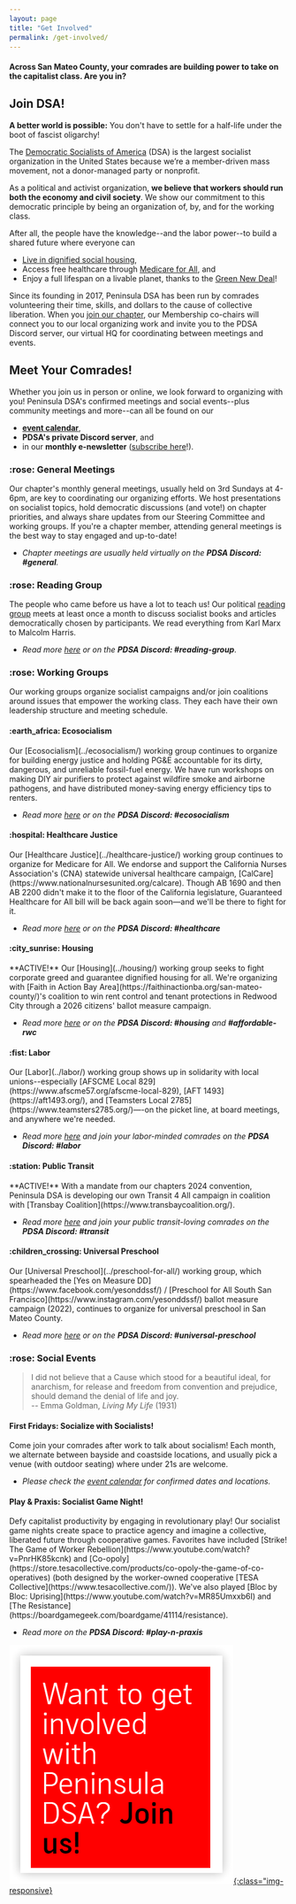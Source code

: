 ```yaml
---
layout: page
title: "Get Involved"
permalink: /get-involved/
---
```

<h4>Across San Mateo County, your comrades are building power to take on the capitalist class. Are you in?</h4>

<h2>Join DSA!</h2>

**A better world is possible:** You don't have to settle for a half-life under the boot of fascist oligarchy! 

The [Democratic Socialists of America](https://www.dsausa.org/) (DSA) is the largest socialist organization in the United States because we’re a member-driven mass movement, not a donor-managed party or nonprofit. 

As a political and activist organization, **we believe that workers should run both the economy and civil society**. We show our commitment to this democratic principle by being an organization of, by, and for the working class. 

After all, the people have the knowledge--and the labor power--to build a shared future where everyone can
* [Live in dignified social housing](https://www.dsausa.org/dsa-political-platform-from-2021-convention/#housing), 
* Access free healthcare through [Medicare for All](https://www.dsausa.org/dsa-political-platform-from-2021-convention/#health), and
* Enjoy a full lifespan on a livable planet, thanks to the [Green New Deal](https://www.dsausa.org/dsa-political-platform-from-2021-convention/#gnd)!

Since its founding in 2017, Peninsula DSA has been run by comrades volunteering their time, skills, and dollars to the cause of collective liberation. When you [join our chapter](https://www.dsausa.org/join), our Membership co-chairs will connect you to our local organizing work and invite you to the PDSA Discord server, our virtual HQ for coordinating between meetings and events.

<h2>Meet Your Comrades!</h2>

Whether you join us in person or online, we look forward to organizing with you! Peninsula DSA's confirmed meetings and social events--plus community meetings and more--can all be found on our 
* [**event calendar**](../calendar),
* **PDSA's private Discord server**, and
* in our **monthly e-newsletter** ([subscribe here](http://eepurl.com/cNwNHH)!).

<h3>:rose: General Meetings</h3>

Our chapter's monthly general meetings, usually held on 3rd Sundays at 4-6pm, are key to coordinating our organizing efforts. We host presentations on socialist topics, hold democratic discussions (and vote!) on chapter priorities, and always share updates from our Steering Committee and working groups. If you're a chapter member, attending general meetings is the best way to stay engaged and up-to-date!
* _Chapter meetings are usually held virtually on the **PDSA Discord: #general**._

<h3>:rose: Reading Group</h3>

The people who came before us have a lot to teach us! Our political [reading group](../political-reading/) meets at least once a month to discuss socialist books and articles democratically chosen by participants. We read everything from Karl Marx to Malcolm Harris.
* _Read more [here](../political-reading/) or on the **PDSA Discord: #reading-group**_.

<h3>:rose: Working Groups</h3>

Our working groups organize socialist campaigns and/or join coalitions around issues that empower the working class. They each have their own leadership structure and meeting schedule.

<h4>:earth_africa: Ecosocialism</h4>
Our [Ecosocialism](../ecosocialism/) working group continues to organize for building energy justice and holding PG&E accountable for its dirty, dangerous, and unreliable fossil-fuel energy. We have run workshops on making DIY air purifiers to protect against wildfire smoke and airborne pathogens, and have distributed money-saving energy efficiency tips to renters.

* _Read more [here](../ecosocialism/) or on the **PDSA Discord: #ecosocialism**_

<h4>:hospital: Healthcare Justice</h4>
Our [Healthcare Justice](../healthcare-justice/) working group continues to organize for Medicare for All. We endorse and support the California Nurses Association's (CNA) statewide universal healthcare campaign, [CalCare](https://www.nationalnursesunited.org/calcare).  Though AB 1690 and then AB 2200 didn't make it to the floor of the California legislature, Guaranteed Healthcare for All bill will be back again soon—and we'll be there to fight for it.

* _Read more [here](../healthcare-justice/) or on the **PDSA Discord: #healthcare**_

<h4>:city_sunrise: Housing</h4>
**ACTIVE!** Our [Housing](../housing/) working group seeks to fight corporate greed and guarantee dignified housing for all. We're organizing with [Faith in Action Bay Area](https://faithinactionba.org/san-mateo-county/)'s coalition to win rent control and tenant protections in Redwood City through a 2026 citizens' ballot measure campaign. 

* _Read more [here](../housing/) or on the **PDSA Discord: #housing** and **#affordable-rwc**_

<h4>:fist: Labor</h4>
Our [Labor](../labor/) working group shows up in solidarity with local unions--especially [AFSCME Local 829](https://www.afscme57.org/afscme-local-829), [AFT 1493](https://aft1493.org/), and [Teamsters Local 2785](https://www.teamsters2785.org/)—-on the picket line, at board meetings, and anywhere we're needed.

* _Read more [here](../labor/) and join your labor-minded comrades on the **PDSA Discord: #labor**_

<h4>:station: Public Transit</h4>
**ACTIVE!** With a mandate from our chapters 2024 convention, Peninsula DSA is developing our own Transit 4 All campaign in coalition with [Transbay Coalition](https://www.transbaycoalition.org/).

* _Read more [here](../public-transit/) and join your public transit-loving comrades on the **PDSA Discord: #transit**_

<h4>:children_crossing: Universal Preschool</h4>
Our [Universal Preschool](../preschool-for-all/) working group, which spearheaded the [Yes on Measure DD](https://www.facebook.com/yesonddssf/) / [Preschool for All South San Francisco](https://www.instagram.com/yesonddssf/) ballot measure campaign (2022), continues to organize for universal preschool in San Mateo County. 

* _Read more [here](../preschool-for-all/) or on the **PDSA Discord: #universal-preschool**_

<h3>:rose: Social Events</h3>

>I did not believe that a Cause which stood for a beautiful ideal, for anarchism, for release and freedom from convention and prejudice, should demand the denial of life and joy. <br>
-- Emma Goldman, _Living My Life_ (1931)

<h4>First Fridays: Socialize with Socialists!</h4>
Come join your comrades after work to talk about socialism!  Each month, we alternate between bayside and coastside locations, and usually pick a venue (with outdoor seating) where under 21s are welcome.

* _Please check the [event calendar](../calendar) for confirmed dates and locations._

<h4>Play & Praxis: Socialist Game Night!</h4>
Defy capitalist productivity by engaging in revolutionary play! Our socialist game nights create space to practice agency and imagine a collective, liberated future through cooperative games. Favorites have included [Strike! The Game of Worker Rebellion](https://www.youtube.com/watch?v=PnrHK85kcnk) and [Co-opoly](https://store.tesacollective.com/products/co-opoly-the-game-of-co-operatives) (both designed by the worker-owned cooperative [TESA Collective](https://www.tesacollective.com/)). We've also played [Bloc by Bloc: Uprising](https://www.youtube.com/watch?v=MR85Umxxb6I) and [The Resistance](https://boardgamegeek.com/boardgame/41114/resistance).

* _Read more on the **PDSA Discord: #play-n-praxis**_

[![Want to get involved with Peninsula DSA? Join us!](/assets/images/getinvolved.png){:class="img-responsive}](https://act.dsausa.org/donate/membership/)
